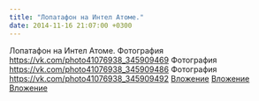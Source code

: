 ```yaml
---
title: "Лопатафон на Интел Атоме."
date: 2014-11-16 21:07:00 +0300
---
```


Лопатафон на Интел Атоме.
Фотография
<a class="vk-attach" href="https://vk.com/photo41076938_345909469">https://vk.com/photo41076938_345909469</a>
Фотография
<a class="vk-attach" href="https://vk.com/photo41076938_345909486">https://vk.com/photo41076938_345909486</a>
Фотография
<a class="vk-attach" href="https://vk.com/photo41076938_345909492">https://vk.com/photo41076938_345909492</a>
<a class="vk-attach" href="https://vk.com/photo41076938_345909469">Вложение</a>
<a class="vk-attach" href="https://vk.com/photo41076938_345909486">Вложение</a>
<a class="vk-attach" href="https://vk.com/photo41076938_345909492">Вложение</a>
